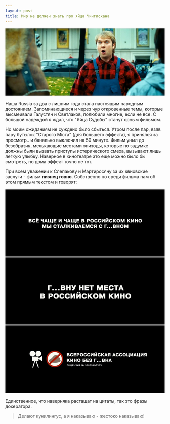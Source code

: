 ```yaml
---
layout: post
title: Мир не должен знать про яйца Чингисхана
---
```


![Ванька Дулин приехал на митинг гомосеков в Москве](/static/2010-02-20/chingizhan/01.jpg)

Наша Russia за два с лишним года стала настоящим народным достоянием. Запоминающиеся и через чур откровенные темы, которые высмеивали Галустян и Светлаков, полюбили многие, если не все. С большой надеждой я ждал, что "Яйца Судьбы" станут орным фильмом.

<!--more-->

Но моим ожиданиям не суждено было сбыться. Утром после пар, взяв пару бутылок "Старого Мiста" (для большего эффекта), я принялся за просмотр.. и банально выключил на 50 минуте. Фильм уныл до безобразия, мелькающие местами эпизоды, которые по задумке должны были вызвать приступы истерического смеха, вызывают лишь легкую улыбку. Наверное в кинотеатре это еще можно было бы смотреть, но дома эффект точно не тот.

При всем уважении к Слепакову и Мартиросяну за их квновские заслуги - фильм **пизнец говно**. Собственно по среди фильма нам об этом прямым текстом и говорят:

![Все чаще и чаще в российском кино мы сталкиваемся с говном](/static/2010-02-20/chingizhan/02.jpg)
![Говну нет места в российском кино](/static/2010-02-20/chingizhan/03.jpg)
![Всероссийская ассоциация "Кино без говна"](/static/2010-02-20/chingizhan/04.jpg)

Единственное, что наверняка растащат на цитаты, так это фразы дохератора.

> Делают кунилингус, а я наказываю - жестоко наказываю!
